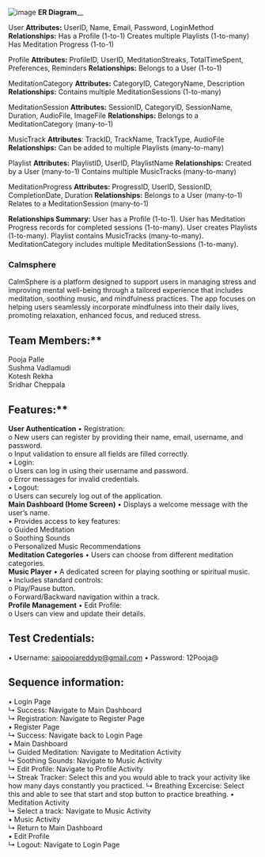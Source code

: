 ![image](https://github.com/user-attachments/assets/09b0624d-05e7-4084-90f0-7b630eb4f6b7)
**ER Diagram**__

User
**Attributes:** UserID, Name, Email, Password, LoginMethod
**Relationships:**
Has a Profile (1-to-1)
Creates multiple Playlists (1-to-many)
Has Meditation Progress (1-to-1)

Profile
**Attributes:** ProfileID, UserID, MeditationStreaks, TotalTimeSpent, Preferences, Reminders
**Relationships:**
Belongs to a User (1-to-1)

MeditationCategory
**Attributes:** CategoryID, CategoryName, Description
**Relationships:**
Contains multiple MeditationSessions (1-to-many)

MeditationSession
**Attributes:** SessionID, CategoryID, SessionName, Duration, AudioFile, ImageFile
**Relationships:**
Belongs to a MeditationCategory (many-to-1)

MusicTrack
**Attributes**: TrackID, TrackName, TrackType, AudioFile
**Relationships:**
Can be added to multiple Playlists (many-to-many)

Playlist
**Attributes:** PlaylistID, UserID, PlaylistName
**Relationships:**
Created by a User (many-to-1)
Contains multiple MusicTracks (many-to-many)

MeditationProgress
**Attributes:** ProgressID, UserID, SessionID, CompletionDate, Duration
**Relationships:**
Belongs to a User (many-to-1)
Relates to a MeditationSession (many-to-1)


**Relationships Summary:**
User has a Profile (1-to-1).
User has Meditation Progress records for completed sessions (1-to-many).
User creates Playlists (1-to-many).
Playlist contains MusicTracks (many-to-many).
MeditationCategory includes multiple MeditationSessions (1-to-many).

### Calmsphere
CalmSphere is a platform designed to support users in managing stress and improving mental well-being through a tailored experience that includes meditation, soothing music, and mindfulness practices. The app focuses on helping users seamlessly incorporate mindfulness into their daily lives, promoting relaxation, enhanced focus, and reduced stress.

## Team Members:**
Pooja Palle\
Sushma Vadlamudi\
Kotesh Rekha\
Sridhar Cheppala

## Features:**
**User Authentication**
•	Registration:\
o	New users can register by providing their name, email, username, and password.\
o	Input validation to ensure all fields are filled correctly.\
•	Login:\
o	Users can log in using their username and password.\
o	Error messages for invalid credentials.\
•	Logout:\
o	Users can securely log out of the application.\
**Main Dashboard (Home Screen)**
•	Displays a welcome message with the user’s name.\
•	Provides access to key features:\
o	Guided Meditation\
o	Soothing Sounds\
o	Personalized Music Recommendations\
**Meditation Categories**
•	Users can choose from different meditation categories.\
**Music Player**
•	A dedicated screen for playing soothing or spiritual music.\
•	Includes standard controls:\
o	Play/Pause button.\
o	Forward/Backward navigation within a track.\
**Profile Management**
•	Edit Profile:\
o	Users can view and update their details.

## Test Credentials:
•  Username: saipoojareddyp@gmail.com
•  Password: 12Pooja@

## Sequence information:
•  Login Page\
↳ Success: Navigate to Main Dashboard\
↳ Registration: Navigate to Register Page\
•  Register Page\
↳ Success: Navigate back to Login Page\
•  Main Dashboard\
↳ Guided Meditation: Navigate to Meditation Activity\
↳ Soothing Sounds: Navigate to Music Activity\
↳ Edit Profile: Navigate to Profile Activity\
↳ Streak Tracker: Select this and you would able to track your activity like how many days constantly you practiced.
↳ Breathing Excercise: Select this and able to see that start and stop button to practice breathing.
•  Meditation Activity\
↳ Select a track: Navigate to Music Activity\
•  Music Activity\
↳ Return to Main Dashboard\
•  Edit Profile\
↳ Logout: Navigate to Login Page






